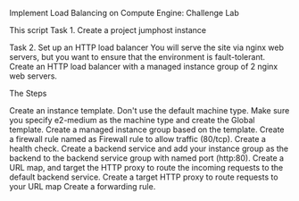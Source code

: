 Implement Load Balancing on Compute Engine: Challenge Lab

This script
Task 1. Create a project jumphost instance

Task 2. Set up an HTTP load balancer
You will serve the site via nginx web servers, but you want to ensure that the environment is fault-tolerant. Create an HTTP load balancer with a managed instance group of 2 nginx web servers. 

The Steps 

Create an instance template. Don't use the default machine type. Make sure you specify e2-medium as the machine type and create the Global template.
Create a managed instance group based on the template.
Create a firewall rule named as Firewall rule to allow traffic (80/tcp).
Create a health check.
Create a backend service and add your instance group as the backend to the backend service group with named port (http:80).
Create a URL map, and target the HTTP proxy to route the incoming requests to the default backend service.
Create a target HTTP proxy to route requests to your URL map
Create a forwarding rule.

